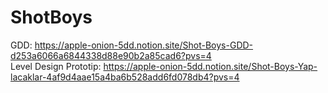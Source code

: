 # ShotBoys
GDD: https://apple-onion-5dd.notion.site/Shot-Boys-GDD-d253a6066a6844338d88e90b2a85cad6?pvs=4                              
Level Design Prototip: https://apple-onion-5dd.notion.site/Shot-Boys-Yap-lacaklar-4af9d4aae15a4ba6b528add6fd078db4?pvs=4

